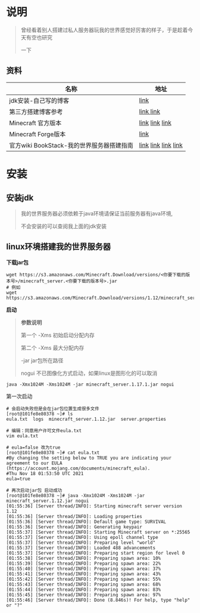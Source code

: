 # 说明

> 曾经看着别人搭建过私人服务器玩我的世界感觉好厉害的样子，于是趁着今天有空也研究
>
> 一下

## 资料

| 名称                                       | 地址                                                         |
| ------------------------------------------ | ------------------------------------------------------------ |
| jdk安装-自己写的博客                       | [link](https://gitee.com/yaolliuyang/javaStudyDoc/blob/master/%E5%BC%80%E5%8F%91%E7%8E%AF%E5%A2%83/jdk%E5%AE%89%E8%A3%85.md) |
| 第三方搭建博客参考                         | [link ](https://www.mintimate.cn/2019/06/21/Minecraft%E6%9C%8D%E5%8A%A1%E5%99%A8%E8%BF%9B%E9%98%B6/) [link](https://blog.csdn.net/weixin_34352449/article/details/88705976?spm=1001.2101.3001.6661.1&utm_medium=distribute.pc_relevant_t0.none-task-blog-2%7Edefault%7ECTRLIST%7Edefault-1.no_search_link&depth_1-utm_source=distribute.pc_relevant_t0.none-task-blog-2%7Edefault%7ECTRLIST%7Edefault-1.no_search_link) |
| Minecraft 官方版本                         | [link](https://www.minecraft.net/zh-hans/download/server)  [link](http://www.minecraftxz.com/tag/%E6%9C%8D%E5%8A%A1%E5%99%A8/)  [link](https://mcversions.net/) |
| Minecraft Forge版本                        | [link](http://files.minecraftforge.net/)                     |
| 官方wiki  BookStack-我的世界服务器搭建指南 | [link](https://minecraft.fandom.com/wiki/Java_Edition_1.12.1)  [link](https://www.bookstack.cn/read/MinecraftServerHostGuide/First.md)  [link](https://minecraft.fandom.com/zh/wiki/%E6%95%99%E7%A8%8B/%E6%9E%B6%E8%AE%BE%E6%9C%8D%E5%8A%A1%E5%99%A8?variant=zh-sg)  [link](http://mc.163.com/20191010/31527_839359.html) |

# 安装

## 安装jdk 

> 我的世界服务器必须依赖于java环境请保证当前服务器有java环境,
>
> 不会安装的可以查阅我上面的jdk安装

## linux环境搭建我的世界服务器

**下载jar包**

```shell
wget https://s3.amazonaws.com/Minecraft.Download/versions/<你要下载的版本号>/minecraft_server.<你要下载的版本号>.jar
# 例如
wget https://s3.amazonaws.com/Minecraft.Download/versions/1.12/minecraft_server.1.12.jar
```

**启动**

> **参数说明**
>
> 第一个 -Xms 初始启动分配内存
>
> 第二个 -Xms 最大分配内存
>
> -jar   jar包所在路径
>
> nogui  不已图像化方式启动，如果linux是图形化的可以取消

```shell
java -Xmx1024M -Xms1024M -jar minecraft_server.1.17.1.jar nogui
```

第一次启动

```shell
# 会启动失败但是会在jar包位置生成很多文件
[root@101fe8e80378 ~]# ls
eula.txt  logs	minecraft_server.1.12.jar  server.properties

# 编辑：同意用户许可文件eula.txt
vim eula.txt

# eula=false 改为true 
[root@101fe8e80378 ~]# cat eula.txt 
#By changing the setting below to TRUE you are indicating your agreement to our EULA (https://account.mojang.com/documents/minecraft_eula).
#Thu Nov 18 01:53:50 UTC 2021
eula=true

# 再次启动jar包 启动成功
[root@101fe8e80378 ~]# java -Xmx1024M -Xms1024M -jar minecraft_server.1.12.jar nogui
[01:55:36] [Server thread/INFO]: Starting minecraft server version 1.12
[01:55:36] [Server thread/INFO]: Loading properties
[01:55:36] [Server thread/INFO]: Default game type: SURVIVAL
[01:55:36] [Server thread/INFO]: Generating keypair
[01:55:37] [Server thread/INFO]: Starting Minecraft server on *:25565
[01:55:37] [Server thread/INFO]: Using epoll channel type
[01:55:37] [Server thread/INFO]: Preparing level "world"
[01:55:37] [Server thread/INFO]: Loaded 488 advancements
[01:55:37] [Server thread/INFO]: Preparing start region for level 0
[01:55:38] [Server thread/INFO]: Preparing spawn area: 10%
[01:55:39] [Server thread/INFO]: Preparing spawn area: 22%
[01:55:40] [Server thread/INFO]: Preparing spawn area: 37%
[01:55:41] [Server thread/INFO]: Preparing spawn area: 43%
[01:55:42] [Server thread/INFO]: Preparing spawn area: 55%
[01:55:43] [Server thread/INFO]: Preparing spawn area: 68%
[01:55:44] [Server thread/INFO]: Preparing spawn area: 83%
[01:55:45] [Server thread/INFO]: Preparing spawn area: 97%
[01:55:46] [Server thread/INFO]: Done (8.846s)! For help, type "help" or "?"
```

